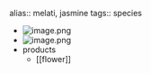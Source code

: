 alias:: melati, jasmine
tags:: species

- ![image.png](https://peach-geographical-bat-397.mypinata.cloud/ipfs/QmRLSv5fpGhZyme5Y5wrogcBWrzn7BufAQwVhPsLSYQb6G)
- ![image.png](https://peach-geographical-bat-397.mypinata.cloud/ipfs/QmZQGumkYR4syavZjLcS7UVAvA8wtbg6ZGZs6P1T6tbYx2)
- products
	- [[flower]]